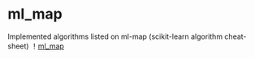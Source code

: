# ml_map
Implemented algorithms listed on ml-map (scikit-learn algorithm cheat-sheet)
！[ml_map](https://user-images.githubusercontent.com/60038634/138719935-d4cf8094-9cc3-4afd-ace5-aa6a8b134af3.png)
